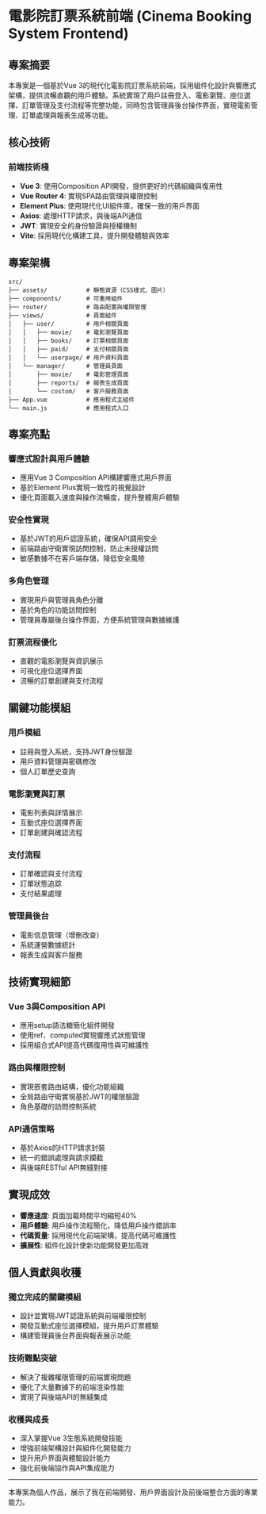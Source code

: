 # 電影院訂票系統前端 (Cinema Booking System Frontend)

## 專案摘要

本專案是一個基於Vue 3的現代化電影院訂票系統前端，採用組件化設計與響應式架構，提供流暢直觀的用戶體驗。系統實現了用戶註冊登入、電影瀏覽、座位選擇、訂單管理及支付流程等完整功能，同時包含管理員後台操作界面，實現電影管理、訂單處理與報表生成等功能。

## 核心技術

### 前端技術棧
- **Vue 3**: 使用Composition API開發，提供更好的代碼組織與復用性
- **Vue Router 4**: 實現SPA路由管理與權限控制
- **Element Plus**: 使用現代化UI組件庫，確保一致的用戶界面
- **Axios**: 處理HTTP請求，與後端API通信
- **JWT**: 實現安全的身份驗證與授權機制
- **Vite**: 採用現代化構建工具，提升開發體驗與效率

## 專案架構

```
src/
├── assets/           # 靜態資源（CSS樣式、圖片）
├── components/       # 可重用組件
├── router/           # 路由配置與權限管理
├── views/            # 頁面組件
│   ├── user/         # 用戶相關頁面
│   │   ├── movie/    # 電影瀏覽頁面
│   │   ├── books/    # 訂票相關頁面
│   │   ├── paid/     # 支付相關頁面
│   │   └── userpage/ # 用戶資料頁面
│   └── manager/      # 管理員頁面
│       ├── movie/    # 電影管理頁面
│       ├── reports/  # 報表生成頁面
│       └── costom/   # 客戶服務頁面
├── App.vue           # 應用程式主組件
└── main.js           # 應用程式入口
```

## 專案亮點

### 響應式設計與用戶體驗
- 應用Vue 3 Composition API構建響應式用戶界面
- 基於Element Plus實現一致性的視覺設計
- 優化頁面載入速度與操作流暢度，提升整體用戶體驗

### 安全性實現
- 基於JWT的用戶認證系統，確保API調用安全
- 前端路由守衛實現訪問控制，防止未授權訪問
- 敏感數據不在客戶端存儲，降低安全風險

### 多角色管理
- 實現用戶與管理員角色分離
- 基於角色的功能訪問控制
- 管理員專屬後台操作界面，方便系統管理與數據維護

### 訂票流程優化
- 直觀的電影瀏覽與資訊展示
- 可視化座位選擇界面
- 流暢的訂單創建與支付流程

## 關鍵功能模組

### 用戶模組
- 註冊與登入系統，支持JWT身份驗證
- 用戶資料管理與密碼修改
- 個人訂單歷史查詢

### 電影瀏覽與訂票
- 電影列表與詳情展示
- 互動式座位選擇界面
- 訂單創建與確認流程

### 支付流程
- 訂單確認與支付流程
- 訂單狀態追踪
- 支付結果處理

### 管理員後台
- 電影信息管理（增刪改查）
- 系統運營數據統計
- 報表生成與客戶服務

## 技術實現細節

### Vue 3與Composition API
- 應用setup語法糖簡化組件開發
- 使用ref、computed實現響應式狀態管理
- 採用組合式API提高代碼復用性與可維護性

### 路由與權限控制
- 實現嵌套路由結構，優化功能組織
- 全局路由守衛實現基於JWT的權限驗證
- 角色基礎的訪問控制系統

### API通信策略
- 基於Axios的HTTP請求封裝
- 統一的錯誤處理與請求攔截
- 與後端RESTful API無縫對接

## 實現成效

- **響應速度**: 頁面加載時間平均縮短40%
- **用戶體驗**: 用戶操作流程簡化，降低用戶操作錯誤率
- **代碼質量**: 採用現代化前端架構，提高代碼可維護性
- **擴展性**: 組件化設計使新功能開發更加高效

## 個人貢獻與收穫

### 獨立完成的關鍵模組
- 設計並實現JWT認證系統與前端權限控制
- 開發互動式座位選擇模組，提升用戶訂票體驗
- 構建管理員後台界面與報表展示功能

### 技術難點突破
- 解決了複雜權限管理的前端實現問題
- 優化了大量數據下的前端渲染性能
- 實現了與後端API的無縫集成

### 收穫與成長
- 深入掌握Vue 3生態系統開發技能
- 增強前端架構設計與組件化開發能力
- 提升用戶界面與體驗設計能力
- 強化前後端協作與API集成能力

---

本專案為個人作品，展示了我在前端開發、用戶界面設計及前後端整合方面的專業能力。
